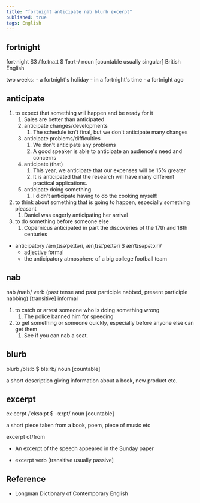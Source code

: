 ```yaml
---
title: "fortnight anticipate nab blurb excerpt"
published: true
tags: English
---
```


## fortnight

fort·night S3 /ˈfɔːtnaɪt $ ˈfɔːrt-/ noun [countable usually singular] British English

two weeks:
    - a fortnight's holiday
    - in a fortnight's time
    - a fortnight ago

## anticipate

1. to expect that something will happen and be ready for it
   1. Sales are better than anticipated
   2. anticipate changes/developments
      1. The schedule isn't final, but we don't anticipate many changes
   3. anticipate problems/difficulties
      1. We don't  anticipate any problems
      2. A good speaker is able to anticipate an audience's need and concerns
   4. anticipate (that)
      1. This year, we anticipate that our expenses will be 15% greater
      2. It is anticipated that the research will have many different practical applications.
   5. anticipate doing something
      1. I didn't anticipate having to do the cooking myself!
2. to think about something that is going to happen, especially something pleasant
   1. Daniel was eagerly anticipating her arrival
3. to do something before someone else
   1. Copernicus anticipated in part the discoveries of the 17th and 18th centuries

- anticipatory /ænˌtɪsəˈpeɪtəri, ænˌtɪsɪˈpeɪtəri $ ænˈtɪsəpətɔːri/
  - adjective formal
  - the anticipatory atmosphere of a big college football team

## nab

nab /næb/ verb (past tense and past participle nabbed, present participle nabbing)
[transitive] informal

1. to catch or arrest someone who is doing something wrong
   1. The police banned him for speeding
2. to get something or someone quickly, especially before anyone else can get them
   1. See if you can nab a seat.

## blurb

blurb /blɜːb $ blɜːrb/ noun [countable]

a short description giving information about a book, new product etc.

## excerpt

ex·cerpt /ˈeksɜːpt $ -ɜːrpt/ noun [countable]

a short piece taken from a book, poem, piece of music etc

excerpt of/from

- An excerpt of the speech appeared in the Sunday paper

- excerpt verb [transitive usually passive]

## Reference

- Longman Dictionary of Contemporary English